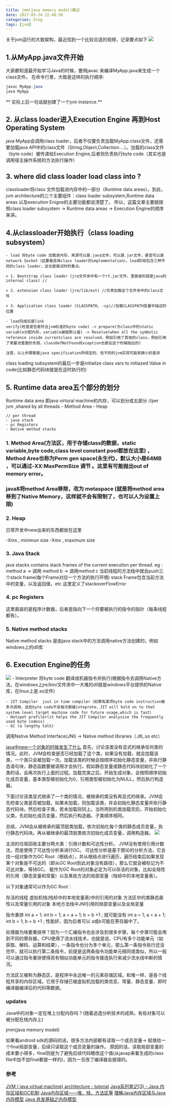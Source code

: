 ```yaml
---
title: jmm(java memory model)概述
date: 2017-05-24 22:48:58
categories: blog
tags: [jvm]
---
```


关于jvm运行的大致架构，最近找到一个比较合适的视频，记录要点如下
![](https://www.haldir66.ga/static/imgs/high_way_scene.jpg)
<!--more-->

## 1.从MyApp.java文件开始
大家都知道最开始学习Java的时候，要用javac 来编译MyApp.java来生成一个class文件。
在命令行里，大致是这样的执行顺序:
```java
javac MyApp.java
java MyApp
```
** 实际上后一句话就创建了一个jvm instance.**

## 2. 从class loader进入Execution Engine 再到Host Operating System
java MyApp会调用class loader，后者不仅要负责加载MyApp.class文件，还需要加载java API中的class文件（String,Object,Collection....）。加载的class文件（byte code）被传递给Execution Engine,后者则负责执行byte code（其实也是调用宿主操作系统的方法执行操作）

## 3. where did class loader load class into ?
classloader将class 文件加载进内存中的一部分（Runtime data areas）。到此，jvm architecture的三个主要组件：class loader subsystem,Runtime data areas 以及execution Enigne的主要功能都说清楚了。
所以，这篇文章主要就按照class loader subsystem -> Runtime data areas -> Execution Engine的顺序来讲。


## 4.从classloader开始执行（class loading subsystem）
	- load 将byte code 加载进内存，来源可以是.java文件，可以是.jar文件，甚至可以是network Socket（这要看具体class loader的implementation）。load阶段包含三种不同的class loader，这也是面试时的重点。

	> 1. Bootstrap class loader (jre文件夹中有一个rt.jar文件，里面装的就是java的internal class) //

	> 2. extension class loader (jre/lib/ext) //负责加载这个文件夹中的class文件

	> 3. Application class loader (CLASSPATH, -cp)//加载CLASSPATH变量中描述的位置

	- load完成后是link
	verify(检查是否是符合jvm标准的byte code) -> prepare(为class中的static variable分配内存，variable被赋默认值) -> Resolve(when all the symbolic reference inside currentclass are resolved，例如引用了其他的class，例如引用了常量池里面的东西，classDefNotFoundException也是在这个时候抛出的)

	注意，以上步骤都是java specification所规定的，但不同的jvm实现可能有微小的差异

class loading subsystem的最后一步是initialize
class vars to initiazed Value in code(比如静态代码块就是在这时执行的)

## 5. Runtime data area五个部分的划分
Runtime data area 即java virtural machine的内存，可以划分成五部分
	//per jvm ,shared by all threads
	- Method Area
	- Heap

	// per thread
	- java stack
	- pc Registers
	- Native method stacks

### 1. Method Area(方法区，用于存储class的数据，static variable,byte code,class level constant pool都放在这里)	，Method Area也称为Perm gen space(永生代)，默认大小是64MB ，可以通过-XX:MaxPermSize 调节 。这里有可能抛出out of memory error。

### java8将method Area移除，改为 metaspace (就是将method area移到了Native Memory，这样就不会有限制了，也可以人为设置上限)

### 2. Heap
日常开发中new出来的东西都放在这里

-Xms , minimun size
-Xmx , maximum size

### 3. Java Stack
java stacks contains stack frames of the current execution per thread.
eg : method a -> 调用 method b -> 调用method c
当前线程的方法栈中就会push三个stack frame(每个Frame对应一个方法的执行环境)
stack Frame包含当前方法中的变量，以及返回值，etc
这里定义了stackoverFlowError



### 4. pc Registers
这里面装的是程序计数器，后者是指向下一个将要被执行的指令的指针（每条线程都有）。

### 5. Native method stacks
Native method stacks 是由java stack中的方法调用native方法创建的，例如windows上的dll库




## 6. Execution Engine的任务
![](https://www.haldir66.ga/static/imgs/starry_sky.jpg)
	- Interpreter 将byte code 翻译成机器指令并执行(根据指令去调用Native方法，在windows上jre/bin/文件夹中一大堆的dll就是windows平台提供的Native库，在linux上是.so文件)

	- JIT Compiler  just in time compiler（如果有某项byte code instruction被多次调用，这些byte code不会每次都被inteprete，JIT will hold on to that system level target machine code for future usage,which is fast）
	- Hotspot profiler(it helps the JIT Compiler analysise the frequently used byte codess)
	- GC (a lengthy talk)

调用Native Method Interface(JNI) -> Native method libraries（.dll,.so etc）



[java中new一个对象的时候发生了什么](https://blog.csdn.net/SudaDays/article/details/81006483 )
首先，讨论该类没有显式的继承任何类的情况。此时，JVM会检查是否已经加载了这个类，如果没有加载，就会加载该类，一个类只会被加载一次。加载该类的时候会按顺序初始化静态变量，并执行静态语句块，静态函数要被调用才会执行。假如静态变量或静态代码块初始化了一个类的话，会再次执行上面的过程。加载完类之后，开始生成对象，会按照顺序初始化成员变量，基本类型被初始化为0，引用类型被初始化为NULL，然后执行构造器。

下面讨论该类显式继承了一个类的情况，被继承的类没有再显式的继承。JVM会先检查父类是否被加载，如果未加载，则加载该类，并会初始化静态变量并执行静态代码块。然后检查子类，若未加载则同上。当所用到的类加载完后，开始初始化父类，先初始化成员变量，然后执行构造器。子类顺序相同。

总结，JVM会从被继承的最顶层类加载，依次初始化每个类的静态成员变量，执行静态代码块。再从被继承的最顶层类依次初始化成员变量，调用构造器。
![](https://www.haldir66.ga/static/imgs/WolfeCreekCrater_ZH-CN10953577427_1920x1080.jpg)



主流的垃圾回收主要分两大类：引用计数和可达性分析。
JVM没有使用引用计数法，而是使用了可达性分析来进行GC。
可达性分析是基于图论的分析方法，它会找一组对象作为GC Root（根结点），并从根结点进行遍历，遍历结束后如果发现某个对象是不可达的（即从GC Root到此对象没有路径），那么它就会被标记为不可达对象，等待GC。
能作为GC Root的对象必定为可以存活的对象，比如全局性的引用（静态变量和常量）以及某些方法的局部变量（栈帧中的本地变量表）。

以下对象通常可以作为GC Root：

存活的线程
虚拟机栈(栈桢中的本地变量表)中的引用的对象
方法区中的类静态属性以及常量引用的对象
本地方法栈中JNI引用的局部变量以及全局变量


指令重排
int a = 1;
int b = 1;
a = a + 1;
b = b +1 ;
就可能没有
int a = 1;
a = a + 1;
int b = 1;
b = b +1 ;
性能好，因为后者可以 a或b可能在寄存器中了。

处理器为啥要重排序？因为一个汇编指令也会涉及到很多步骤，每个步骤可能会用到不同的寄存器，CPU使用了流水线技术，也就是说，CPU有多个功能单元（如获取、解码、运算和结果），一条指令也分为多个单元，那么第一条指令执行还没完毕，就可以执行第二条指令，前提是这两条指令功能单元相同或类似，所以一般可以通过指令重排使得具有相似功能单元的指令接连执行来减少流水线中断的情况。


方法区又被称为静态区，是程序中永远唯一的元素存储区域。和堆一样，是各个线程共享的内存区域。它用于存储已被虚拟机加载的类信息、常量、静态变量、即时编译器编译后的代码等数据。

### updates
Java中的对象一定在堆上分配内存吗？(随着逃逸分析技术的成熟，有些对象可以被分配在栈内存上)

jmm(java memory model)

如果看android sdk的源码的话，很多方法内部都有读取一个成员变量-> 赋值给一个final局部变量，后续只读取这个成员变量的操作。 原因的话，读取局部变量的成本要小得多，final则是为了避免后续代码瞎改这个值(从javap来看生成的class file中加不加final都是一样的)，因为一旦改了编译器会报错的。



### 参考
[JVM ( java virtual machine) architecture - tutorial](https://www.youtube.com/watch?v=ZBJ0u9MaKtM)
[Java系列笔记(3) - Java 内存区域和GC机制](http://www.cnblogs.com/zhguang/p/3257367.html)
[Java内存区域——堆，栈，方法区等](https://blog.csdn.net/qian520ao/article/details/78952895)
[理解Java内存区域与Java内存模型](https://blog.csdn.net/javazejian/article/details/72772461)
[Java 并发基础之内存模型](https://javadoop.com/post/java-memory-model)